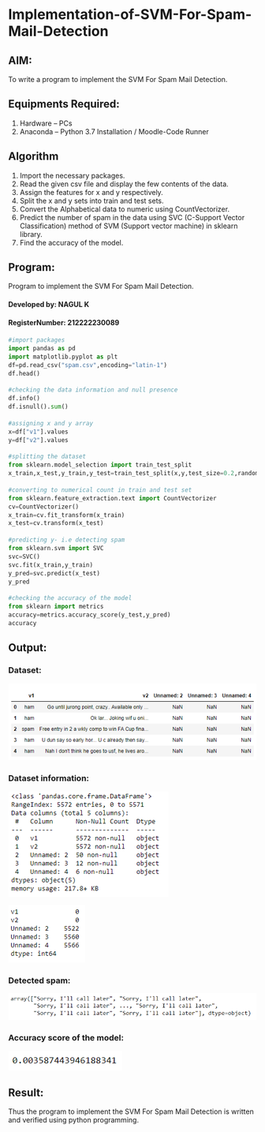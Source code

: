 # Implementation-of-SVM-For-Spam-Mail-Detection

## AIM:

To write a program to implement the SVM For Spam Mail Detection.

## Equipments Required:

1. Hardware – PCs
2. Anaconda – Python 3.7 Installation / Moodle-Code Runner

## Algorithm

1. Import the necessary packages.
2. Read the given csv file and display the few contents of the data.
3. Assign the features for x and y respectively.
4. Split the x and y sets into train and test sets.
5. Convert the Alphabetical data to numeric using CountVectorizer.
6. Predict the number of spam in the data using SVC (C-Support Vector Classification) method of SVM (Support vector machine) in sklearn library.
7. Find the accuracy of the model.

## Program:

Program to implement the SVM For Spam Mail Detection.

#### Developed by: NAGUL K

#### RegisterNumber: 212222230089

```python
#import packages
import pandas as pd
import matplotlib.pyplot as plt
df=pd.read_csv("spam.csv",encoding="latin-1")
df.head()

#checking the data information and null presence
df.info()
df.isnull().sum()

#assigning x and y array
x=df["v1"].values
y=df["v2"].values

#splitting the dataset
from sklearn.model_selection import train_test_split
x_train,x_test,y_train,y_test=train_test_split(x,y,test_size=0.2,random_state=0)

#converting to numerical count in train and test set
from sklearn.feature_extraction.text import CountVectorizer
cv=CountVectorizer()
x_train=cv.fit_transform(x_train)
x_test=cv.transform(x_test)

#predicting y- i.e detecting spam
from sklearn.svm import SVC
svc=SVC()
svc.fit(x_train,y_train)
y_pred=svc.predict(x_test)
y_pred

#checking the accuracy of the model
from sklearn import metrics
accuracy=metrics.accuracy_score(y_test,y_pred)
accuracy
```

## Output:

### Dataset:

![](o1.png)

### Dataset information:

![](o2.png)

![](o3.png)

### Detected spam:

![](o4.png)

### Accuracy score of the model:

![](o5.png)

## Result:

Thus the program to implement the SVM For Spam Mail Detection is written and verified using python programming.
